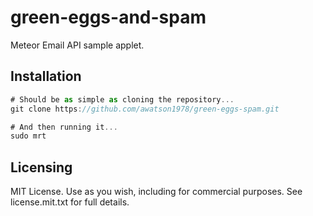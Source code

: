 green-eggs-and-spam
===================

Meteor Email API sample applet.


Installation  
------------------------


````js
# Should be as simple as cloning the repository...  
git clone https://github.com/awatson1978/green-eggs-spam.git

# And then running it...
sudo mrt
````


Licensing
------------------------

MIT License. Use as you wish, including for commercial purposes.
See license.mit.txt for full details.

